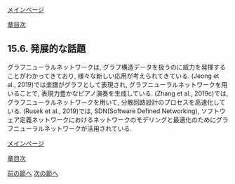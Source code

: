 [メインページ](../../index.markdown)

[章目次](./chap15.md)
## 15.6. 発展的な話題

グラフニューラルネットワークは,
グラフ構造データを扱うのに威力を発揮することがわかってきており,
様々な新しい応用が考えられてきている. (Jeong et al.,
2019)では楽譜がグラフとして表現され,
グラフニューラルネットワークを用いることで,
表現力豊かなピアノ演奏を生成している. (Zhang et al., 2019c)では,
グラフニューラルネットワークを用いて,
分散回路設計のプロセスを高速化している. (Rusek et al., 2019)では,
SDN(Software Defined Networking),
ソフトウェア定義ネットワークにおけるネットワークのモデリングと最適化のためにグラフニューラルネットワークが活用されている.

[メインページ](../../index.markdown)

[章目次](./chap15.md)

[前の節へ](./subsection_05.md) [次の節へ](./subsection_07.md)


